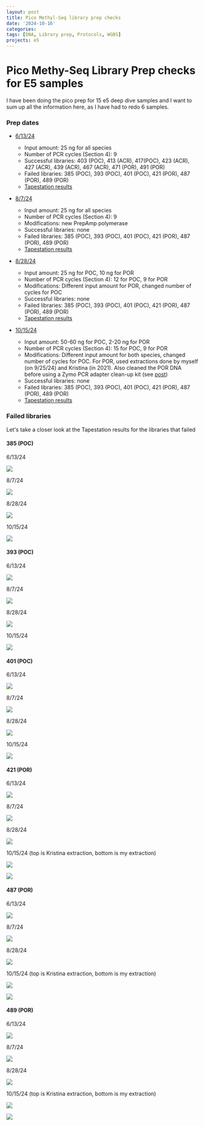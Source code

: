 ```yaml
---
layout: post
title: Pico Methyl-Seq library prep checks 
date: '2024-10-16'
categories:
tags: [DNA, Library prep, Protocols, WGBS]
projects: e5
---
```


# Pico Methy-Seq Library Prep checks for E5 samples

I have been doing the pico prep for 15 e5 deep dive samples and I want to sum up all the information here, as I have had to redo 6 samples. 

### Prep dates 

- [6/13/24](https://github.com/JillAshey/JillAshey_Putnam_Lab_Notebook/blob/master/_posts/2024-06-13-Zymo-Pico-Methyl-Seq-Library-Prep.md)
	- Input amount: 25 ng for all species 
	- Number of PCR cycles (Section 4): 9 
	- Successful libraries: 403 (POC), 413 (ACR), 417(POC), 423 (ACR), 427 (ACR), 439 (ACR), 467 (ACR), 471 (POR), 491 (POR)
	- Failed libraries: 385 (POC), 393 (POC), 401 (POC), 421 (POR), 487 (POR), 489 (POR)
	- [Tapestation results](https://github.com/JillAshey/JillAshey_Putnam_Lab_Notebook/blob/master/images/tapestation/DNA_Pico-2024-06-13.pdf)
	
- [8/7/24](https://github.com/JillAshey/JillAshey_Putnam_Lab_Notebook/blob/master/_posts/2024-08-07-Zymo-Pico-Methyl-Seq-Library-Prep.md)
	- Input amount: 25 ng for all species 
	- Number of PCR cycles (Section 4): 9 
	- Modifications: new PrepAmp polymerase 
	- Successful libraries: none
	- Failed libraries: 385 (POC), 393 (POC), 401 (POC), 421 (POR), 487 (POR), 489 (POR)
	- [Tapestation results](https://github.com/JillAshey/JillAshey_Putnam_Lab_Notebook/blob/master/images/tapestation/DNA_Pico-2024-08-07.pdf)

- [8/28/24](https://github.com/JillAshey/JillAshey_Putnam_Lab_Notebook/blob/master/_posts/2024-08-28-Zymo-Pico-Methyl-Seq-Library-Prep.md)
	- Input amount: 25 ng for POC, 10 ng for POR
	- Number of PCR cycles (Section 4): 12 for POC, 9 for POR
	- Modifications: Different input amount for POR, changed number of cycles for POC
	- Successful libraries: none
	- Failed libraries: 385 (POC), 393 (POC), 401 (POC), 421 (POR), 487 (POR), 489 (POR)
	- [Tapestation results](https://github.com/JillAshey/JillAshey_Putnam_Lab_Notebook/blob/master/images/tapestation/DNA_Pico-2024-08-28.pdf)

- [10/15/24](https://github.com/JillAshey/JillAshey_Putnam_Lab_Notebook/blob/master/_posts/2024-10-15-Zymo-Pico-Methyl-Seq-Library-Prep.md)
	- Input amount: 50-60 ng for POC, 2-20 ng for POR
	- Number of PCR cycles (Section 4): 15 for POC, 9 for POR
	- Modifications: Different input amount for both species, changed number of cycles for POC. For POR, used extractions done by myself (on 9/25/24) and Kristina (in 2021). Also cleaned the POR DNA before using a Zymo PCR adapter clean-up kit (see [post](https://github.com/JillAshey/JillAshey_Putnam_Lab_Notebook/blob/master/_posts/2024-10-14-Zymo-Cleanup-DNA-E5.md))
	- Successful libraries: none
	- Failed libraries: 385 (POC), 393 (POC), 401 (POC), 421 (POR), 487 (POR), 489 (POR)
	- [Tapestation results](https://github.com/JillAshey/JillAshey_Putnam_Lab_Notebook/blob/master/images/tapestation/DNA_Pico-2024-08-28.pdf)

### Failed libraries 

Let's take a closer look at the Tapestation results for the libraries that failed 

#### 385 (POC)

6/13/24

![](https://raw.githubusercontent.com/JillAshey/JillAshey_Putnam_Lab_Notebook/refs/heads/master/images/tapestation/DNA_TS_385_20240613.png)

8/7/24

![](https://raw.githubusercontent.com/JillAshey/JillAshey_Putnam_Lab_Notebook/refs/heads/master/images/tapestation/DNA_TS_385_20240807.png)

8/28/24

![](https://raw.githubusercontent.com/JillAshey/JillAshey_Putnam_Lab_Notebook/refs/heads/master/images/tapestation/DNA_TS_385_20240828.png)

10/15/24

![](https://raw.githubusercontent.com/JillAshey/JillAshey_Putnam_Lab_Notebook/refs/heads/master/images/tapestation/DNA_TS_385_20241015.png)

#### 393 (POC)

6/13/24

![](https://raw.githubusercontent.com/JillAshey/JillAshey_Putnam_Lab_Notebook/refs/heads/master/images/tapestation/DNA_TS_393_20240613.png)

8/7/24

![](https://raw.githubusercontent.com/JillAshey/JillAshey_Putnam_Lab_Notebook/refs/heads/master/images/tapestation/DNA_TS_393_20240807.png)

8/28/24

![](https://raw.githubusercontent.com/JillAshey/JillAshey_Putnam_Lab_Notebook/refs/heads/master/images/tapestation/DNA_TS_393_20240828.png)

10/15/24

![](https://raw.githubusercontent.com/JillAshey/JillAshey_Putnam_Lab_Notebook/refs/heads/master/images/tapestation/DNA_TS_393_20241015.png)

#### 401 (POC)

6/13/24

![](https://raw.githubusercontent.com/JillAshey/JillAshey_Putnam_Lab_Notebook/refs/heads/master/images/tapestation/DNA_TS_401_20240613.png)

8/7/24

![](https://raw.githubusercontent.com/JillAshey/JillAshey_Putnam_Lab_Notebook/refs/heads/master/images/tapestation/DNA_TS_401_20240807.png)

8/28/24

![](https://raw.githubusercontent.com/JillAshey/JillAshey_Putnam_Lab_Notebook/refs/heads/master/images/tapestation/DNA_TS_401_20240828.png)

10/15/24

![](https://raw.githubusercontent.com/JillAshey/JillAshey_Putnam_Lab_Notebook/refs/heads/master/images/tapestation/DNA_TS_401_20241015.png)

#### 421 (POR)

6/13/24

![](https://raw.githubusercontent.com/JillAshey/JillAshey_Putnam_Lab_Notebook/refs/heads/master/images/tapestation/DNA_TS_421_20240613.png)

8/7/24

![](https://raw.githubusercontent.com/JillAshey/JillAshey_Putnam_Lab_Notebook/refs/heads/master/images/tapestation/DNA_TS_421_20240807.png)

8/28/24

![](https://raw.githubusercontent.com/JillAshey/JillAshey_Putnam_Lab_Notebook/refs/heads/master/images/tapestation/DNA_TS_421_20240828.png)

10/15/24 (top is Kristina extraction, bottom is my extraction)

![](https://raw.githubusercontent.com/JillAshey/JillAshey_Putnam_Lab_Notebook/refs/heads/master/images/tapestation/DNA_TS_421_10-8_20241015.png)

![](https://raw.githubusercontent.com/JillAshey/JillAshey_Putnam_Lab_Notebook/refs/heads/master/images/tapestation/DNA_TS_421_9-25_20241015.png)

#### 487 (POR)

6/13/24

![](https://raw.githubusercontent.com/JillAshey/JillAshey_Putnam_Lab_Notebook/refs/heads/master/images/tapestation/DNA_TS_487_20240613.png)

8/7/24

![](https://raw.githubusercontent.com/JillAshey/JillAshey_Putnam_Lab_Notebook/refs/heads/master/images/tapestation/DNA_TS_487_20240807.png)

8/28/24

![](https://raw.githubusercontent.com/JillAshey/JillAshey_Putnam_Lab_Notebook/refs/heads/master/images/tapestation/DNA_TS_487_20240828.png)

10/15/24 (top is Kristina extraction, bottom is my extraction)

![](https://raw.githubusercontent.com/JillAshey/JillAshey_Putnam_Lab_Notebook/refs/heads/master/images/tapestation/DNA_TS_487_11-22_20241015.png)

![](https://raw.githubusercontent.com/JillAshey/JillAshey_Putnam_Lab_Notebook/refs/heads/master/images/tapestation/DNA_TS_487_9-25_20241015.png)

#### 489 (POR)

6/13/24

![](https://raw.githubusercontent.com/JillAshey/JillAshey_Putnam_Lab_Notebook/refs/heads/master/images/tapestation/DNA_TS_489_20240613.png)

8/7/24

![](https://raw.githubusercontent.com/JillAshey/JillAshey_Putnam_Lab_Notebook/refs/heads/master/images/tapestation/DNA_TS_489_20240807.png)

8/28/24

![](https://raw.githubusercontent.com/JillAshey/JillAshey_Putnam_Lab_Notebook/refs/heads/master/images/tapestation/DNA_TS_489_20240828.png)

10/15/24 (top is Kristina extraction, bottom is my extraction)

![](https://raw.githubusercontent.com/JillAshey/JillAshey_Putnam_Lab_Notebook/refs/heads/master/images/tapestation/DNA_TS_489_11-29_20241015.png)

![](https://raw.githubusercontent.com/JillAshey/JillAshey_Putnam_Lab_Notebook/refs/heads/master/images/tapestation/DNA_TS_489_9-25_20241015.png)
